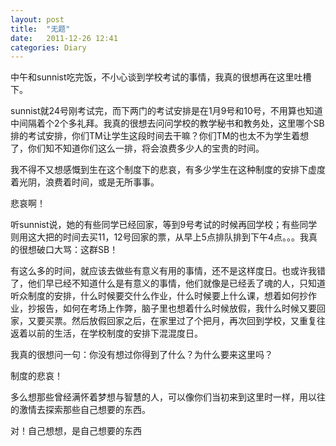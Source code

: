 ```yaml
---
layout: post
title:  "无题"
date:   2011-12-26 12:41
categories: Diary
---
```


中午和sunnist吃完饭，不小心谈到学校考试的事情，我真的很想再在这里吐槽下。

sunnist就24号刚考试完，而下两门的考试安排是在1月9号和10号，不用算也知道中间隔着个2个多礼拜。我真的很想去问问学校的教学秘书和教务处，这里哪个SB排的考试安排，你们TM让学生这段时间去干嘛？你们TM的也太不为学生着想了，你们知不知道你们这么一排，将会浪费多少人的宝贵的时间。

我不得不又想感慨到生在这个制度下的悲哀，有多少学生在这种制度的安排下虚度着光阴，浪费着时间，或是无所事事。

悲哀啊！

听sunnist说，她的有些同学已经回家，等到9号考试的时候再回学校；有些同学则用这大把的时间去买11，12号回家的票，从早上5点排队排到下午4点。。。我真的很想破口大骂：这群SB！

有这么多的时间，就应该去做些有意义有用的事情，还不是这样度日。也或许我错了，他们早已经不知道什么是有意义的事情，他们就像是已经丢了魂的人，只知道听众制度的安排，什么时候要交什么作业，什么时候要上什么课，想着如何抄作业，抄报告，如何在考场上作弊，脑子里也想着什么时候放假，我什么时候又要回家，又要买票。然后放假回家之后，在家里过了个把月，再次回到学校，又重复往返着以前的生活，在学校制度的安排下混混度日。

我真的很想问一句：你没有想过你得到了什么？为什么要来这里吗？

制度的悲哀！

多么想那些曾经满怀着梦想与智慧的人，可以像你们当初来到这里时一样，用以往的激情去探索那些自己想要的东西。

对！自己想想，是自己想要的东西
